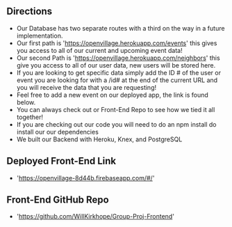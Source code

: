 ## Directions ##


- Our Database has two separate routes with a third on the way in a future implementation.
- Our first path is 'https://openvillage.herokuapp.com/events' this gives you access to all of our current and upcoming event data!
- Our second Path is 'https://openvillage.herokuapp.com/neighbors' this give you access to all of our user data, new users will be stored here.
- If you are looking to get specific data simply add the ID # of the user or event you are looking for with a /id# at the end of the current URL and you will receive the data that you are requesting!
- Feel free to add a new event on our deployed app, the link is found below.
- You can always check out or Front-End Repo to see how we tied it all together!
- If you are checking out our code you will need to do an npm install do install our our dependencies
- We built our Backend with Heroku, Knex, and PostgreSQL

## Deployed Front-End Link ##

- 'https://openvillage-8d44b.firebaseapp.com/#/'

## Front-End GitHub Repo ##

- 'https://github.com/WillKirkhope/Group-Proj-Frontend'